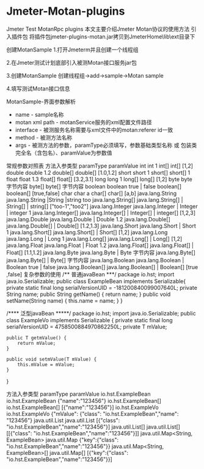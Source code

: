 # Jmeter-Motan-plugins
Jmeter Test MotanRpc plugins
本文主要介绍Jmeter Motan协议的使用方法
引入插件包
将插件包jmeter-plugins-motan.jar拷贝到JmeterHome\lib\ext目录下

创建MotanSample
1.打开Jmeterm并且创建一个线程组



2.在Jmeter测试计划底部引入被测Motan接口服务jar包



3.创建MotanSample 创建线程组->add->sample->Motan sample



4.填写测试Motan接口信息



MotanSample-界面参数解析
  * name            - sample名称
  * motan xml path  - motanService服务的xml配置文件路径
  * interface       - 被测服务名称需要与xml文件中的motan:referer id一致
  * method          - 被测方法名称
  * args            - 被测方法的参数，paramType必须填写，参数基础类型名称 或 包装类完全名（含包名）、paramValue为参数值

常规参数对照表
方法入参类型	paramType	paramValue
int	int	1
int[]	int[]	[1,2]
double	double	1.2
double[]	double[]	[1.0,1.2]
short	short	1
short[]	short[]	1
float	float	1.3
float[]	float[]	[3.2,3.1]
long	long	1
long[]	long[]	[1,2]
byte	byte	字节内容
byte[]	byte[]	字节内容
boolean	boolean	true | false
boolean[]	boolean[]	[true,false]
char	char	a
char[]	char[]	[a,b]
java.lang.String	java.lang.String |String |string	too
java.lang.String[]	java.lang.String[] | String[] | string[]	["too-1","too2"]
java.lang.Integer	java.lang.Integer | Integer | integer	1
java.lang.Integer[]	java.lang.Integer[] | Integer[] | integer[]	[1,2,3]
java.lang.Double	java.lang.Double | Double	1.2
java.lang.Double[]	java.lang.Double[] | Double[]	[1.2,1.3]
java.lang.Short	java.lang.Short | Short	1
java.lang.Short[]	java.lang.Short[] | Short[]	[1,2]
java.lang.Long	java.lang.Long | Long	1
java.lang.Long[]	java.lang.Long[] | Long[]	[1,2]
java.lang.Float	java.lang.Float | Float	1.2
java.lang.Float[]	java.lang.Float[] | Float[]	[1.1,1.2]
java.lang.Byte	java.lang.Byte | Byte	字节内容
java.lang.Byte[]	java.lang.Byte[] | Byte[]	字节内容
java.lang.Boolean	java.lang.Boolean | Boolean	true | false
java.lang.Boolean[]	java.lang.Boolean[] | Boolean[]	[true ,false]
复杂参数的使用
/**
普通javaBean
***/
package io.hst;
import java.io.Serializable;
public class ExampleBean  implements Serializable{
    private static final long serialVersionUID = -181200840099007640L;
    private String name;
    public String getName() {
        return name;
    }
    public void setName(String name) {
        this.name = name;
    }
}  

  /****
  泛型javaBean
  *****/
package io.hst;
import java.io.Serializable;
public class ExampleVo<T> implements Serializable {
    private static final long serialVersionUID = 4758500884970862250L;
    private T mValue;
 
    public T getmValue() {
        return mValue;
    }
 
    public void setmValue(T mValue) {
        this.mValue = mValue;
    }
}

方法入参类型	paramType	paramValue
io.hst.ExampleBean	io.hst.ExampleBean	{"name":"123456"}
io.hst.ExampleBean[]	io.hst.ExampleBean[]	[{"name":"123456"}]
io.hst.ExampleVo<ExampleBean>	io.hst.ExampleVo	{"mValue": {"class": "io.hst.ExampleBean","name": "123456"}
java.util.List<ExampleBean>	java.util.List	[{"class": "io.hst.ExampleBean","name":"123456"}]
java.util.List<ExampleBean>[]	java.util.List[]	[[{"class": "io.hst.ExampleBean","name":"123456"}]]
java.util.Map<String, ExampleBean>	java.util.Map	{"key":{"class": "io.hst.ExampleBean","name":"123456"}}
java.util.Map<String, ExampleBean>[]	java.util.Map[]	[{"key":{"class": "io.hst.ExampleBean","name":"123456"}}]
